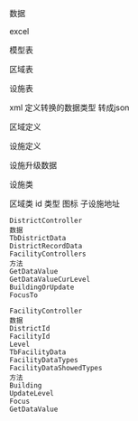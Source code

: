 

数据

excel

模型表

区域表

设施表



xml 定义转换的数据类型 转成json

区域定义

设施定义

设施升级数据

设施类 

区域类 id 类型 图标 子设施地址



```
DistrictController
数据
TbDistrictData
DistrictRecordData
FacilityControllers
方法
GetDataValue
GetDataValueCurLevel
BuildingOrUpdate
FocusTo

FacilityController
数据
DistrictId
FacilityId
Level
TbFacilityData
FacilityDataTypes
FacilityDataShowedTypes
方法
Building
UpdateLevel
Focus
GetDataValue
```



































